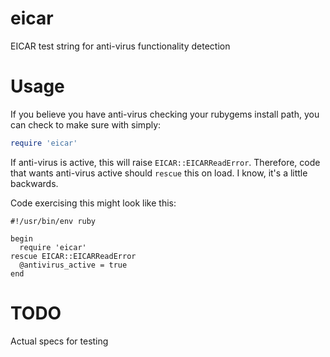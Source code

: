 eicar
=====

EICAR test string for anti-virus functionality detection

Usage
=====

If you believe you have anti-virus checking your rubygems install path,
you can check to make sure with simply:

````ruby
require 'eicar'
````

If anti-virus is active, this will raise `EICAR::EICARReadError`.
Therefore, code that wants anti-virus active should `rescue` this on
load. I know, it's a little backwards.

Code exercising this might look like this:

````
#!/usr/bin/env ruby

begin
  require 'eicar'
rescue EICAR::EICARReadError
  @antivirus_active = true
end
````

TODO
====

Actual specs for testing

